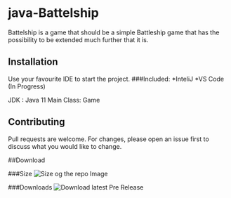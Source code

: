 # java-Battelship

Battelship is a game that should be a simple Battleship game that has the possibility to be extended much further that it is.

## Installation

Use your favourite IDE to start the project. 
###Included:
*InteliJ
*VS Code (In Progress)

JDK : Java 11
Main Class: Game

## Contributing
Pull requests are welcome. For changes, please open an issue first to discuss what you would like to change.




##Download

###Size
![Size og the repo Image](https://img.shields.io/github/repo-size/KnightRider2070/java-Battelship?style=for-the-badge)

###Downloads
![Download latest Pre Release](https://img.shields.io/github/downloads-pre/KnightRider2070/java-Battelship/latest/total?style=for-the-badge)

